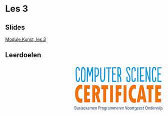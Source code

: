 # Les 3

## Slides  
[Module Kunst, les 3](https://slides.com/vhto/kunst3)

## Leerdoelen

<img src="../../img/logoCSCert_10cm.jpg" align="right">